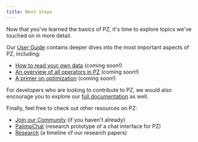 ```yaml
---
title: Next Steps
---
```

<!-- ## Goal
This page should guide the reader towards the first page of our user guide (`docs/user-guide/overview.md`), and remove any sense of "unknown unknowns". In other words, the user should have a complete picture of what is left to learn about PZ when they finish reading this page.

It would probably be okay to duplicate a lot of the links in `docs/user-guide/overview.md` right here, so that the user can see what they cover.

- User Guide 1
- User Guide 2
- etc.

Next, the page should link to "barebones" documentation, i.e. the "third-layer" pages which contain class and function definitions.

- `Context`
- `Dataset`
- `Aggregate`
- `Convert` (or whatever we're calling it)
- etc.

Finally, the page should link to the remaining cool PZ stuff, including:

- Our "Cookbook" / tutorials repo (which I will set up any day now)
- Our blog post(s)
- Our talk(s)
- Our research papers
- etc. -->

Now that you've learned the basics of PZ, it's time to explore topics we've touched on in more detail.

Our [User Guide](../user-guide/overview.md) contains deeper dives into the most important aspects of PZ, including:

- [How to read your own data](../user-guide/dataset.md) (coming soon!)
- [An overview of all operators in PZ](../user-guide/operators.md) (coming soon!)
- [A primer on optimization](../user-guide/optimization.md) (coming soon!)

For developers who are looking to contribute to PZ, we would also encourage you to explore our [full documentation](../api/overview.md) as well.

Finally, feel free to check out other resources on PZ:

- [Join our Community](../community.md) (if you haven't already)
- [PalimpChat](../chat-demo.md) (research prototype of a chat interface for PZ)
- [Research](../research.md) (a timeline of our research papers)
